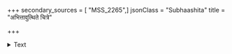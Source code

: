 +++
secondary_sources = [ "MSS_2265",]
jsonClass = "Subhaashita"
title = "अभित्तावुत्थिते चित्रे"

+++

<details><summary>Text</summary>

अभित्तावुत्थिते चित्रे दृश्यते भित्तिरातता।  
अहो विचित्रा मायेयं भग्नं तुण्डं शिलाप्लुता॥
</details>
